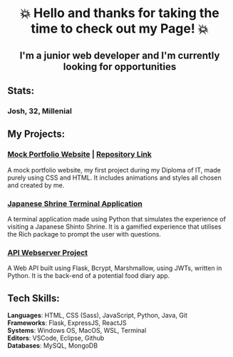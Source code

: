 <div align="center">

# 💥 Hello and thanks for taking the time to check out my Page! 💥
## I'm a junior web developer and I'm currently looking for opportunities

</div>

## Stats:

### Josh, 32, Millenial

## My Projects:

### [Mock Portfolio Website](https://stupendous-cheesecake-e19ba6.netlify.app/) | [Repository Link](https://github.com/O-App-Pesi/fluffy-couscous)

A mock portfolio website, my first project during my Diploma of IT, made purely using CSS and HTML. It includes animations and styles all chosen and created by me.

### [Japanese Shrine Terminal Application](https://github.com/O-App-Pesi/JT_T1A3)

A terminal application made using Python that simulates the experience of visiting a Japanese Shinto Shrine. It is a gamified experience that utilises the Rich package to prompt the user with questions.

### [API Webserver Project](https://github.com/O-App-Pesi/apiwebserver)

A Web API built using Flask, Bcrypt, Marshmallow, using JWTs, written in Python. It is the back-end of a potential food diary app.  

## Tech Skills:  

**Languages**: HTML, CSS (Sass), JavaScript, Python, Java, Git  
**Frameworks**: Flask, ExpressJS, ReactJS  
**Systems**: Windows OS, MacOS, WSL, Terminal  
**Editors**: VSCode, Eclipse, Github  
**Databases**: MySQL, MongoDB

